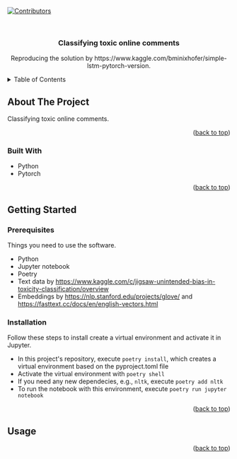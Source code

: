 <div id="top"></div>

[![Contributors][contributors-shield]][contributors-url]

<!-- Buttons
[![Forks][forks-shield]][forks-url]
[![Stargazers][stars-shield]][stars-url]
[![Issues][issues-shield]][issues-url]
[![MIT License][license-shield]][license-url]
[![LinkedIn][linkedin-shield]][linkedin-url]
-->



<!-- PROJECT LOGO -->
<br />
<div align="center">
<h3 align="center">Classifying toxic online comments</h3>

  <p align="center">
    Reproducing the solution by https://www.kaggle.com/bminixhofer/simple-lstm-pytorch-version.
    <br />
  </p>
</div>



<!-- TABLE OF CONTENTS -->
<details>
  <summary>Table of Contents</summary>
  <ol>
    <li>
      <a href="#about-the-project">About The Project</a>
      <ul>
        <li><a href="#built-with">Built With</a></li>
      </ul>
    </li>
    <li>
      <a href="#getting-started">Getting Started</a>
      <ul>
        <li><a href="#prerequisites">Prerequisites</a></li>
        <li><a href="#installation">Installation</a></li>
      </ul>
    </li>
    <li><a href="#usage">Usage</a></li>
    <li><a href="#roadmap">Roadmap</a></li>
    <li><a href="#contributing">Contributing</a></li>
    <li><a href="#license">License</a></li>
    <li><a href="#contact">Contact</a></li>
    <li><a href="#acknowledgments">Acknowledgments</a></li>
  </ol>
</details>



<!-- ABOUT THE PROJECT -->
## About The Project

Classifying toxic online comments.

<p align="right">(<a href="#top">back to top</a>)</p>



### Built With

* Python
* Pytorch

<p align="right">(<a href="#top">back to top</a>)</p>



<!-- GETTING STARTED -->
## Getting Started


### Prerequisites

Things you need to use the software.
* Python
* Jupyter notebook
* Poetry
* Text data by https://www.kaggle.com/c/jigsaw-unintended-bias-in-toxicity-classification/overview
* Embeddings by https://nlp.stanford.edu/projects/glove/ and https://fasttext.cc/docs/en/english-vectors.html

### Installation

Follow these steps to install create a virtual environment and activate it in Jupyter.
* In this project's repository, execute ``poetry install``, which creates a virtual environment based on the pyproject.toml file
* Activate the virtual environment with ``poetry shell``
* If you need any new dependecies, e.g., ``nltk``, execute `poetry add nltk`
* To run the notebook with this environment, execute ``poetry run jupyter notebook``

<p align="right">(<a href="#top">back to top</a>)</p>



<!-- USAGE EXAMPLES -->
## Usage


<p align="right">(<a href="#top">back to top</a>)</p>



<!-- ROADMAP
## Roadmap

- [] Feature 1
- [] Feature 2
- [] Feature 3
    - [] Nested Feature

See the [open issues](https://github.com/KonstantinaLazaridou/toxic-comments-bias-kaggle/issues) for a full list of proposed features (and known issues).

<p align="right">(<a href="#top">back to top</a>)</p>
 -->


<!-- ACKNOWLEDGMENTS
## Acknowledgments

* []()
* []()
* []()

 -->



<!-- MARKDOWN LINKS & IMAGES -->
<!-- https://www.markdownguide.org/basic-syntax/#reference-style-links -->
[contributors-shield]: https://img.shields.io/github/contributors/KonstantinaLazaridou/toxic-comments-bias-kaggle.svg?style=for-the-badge
[contributors-url]: https://github.com/KonstantinaLazaridou/toxic-comments-bias-kaggle/graphs/contributors
[forks-shield]: https://img.shields.io/github/forks/github_username/repo_name.svg?style=for-the-badge
[forks-url]: https://github.com/github_username/repo_name/network/members
[stars-shield]: https://img.shields.io/github/stars/github_username/repo_name.svg?style=for-the-badge
[stars-url]: https://github.com/github_username/repo_name/stargazers
[issues-shield]: https://img.shields.io/github/issues/github_username/repo_name.svg?style=for-the-badge
[issues-url]: https://github.com/github_username/repo_name/issues
[license-shield]: https://img.shields.io/github/license/github_username/repo_name.svg?style=for-the-badge
[license-url]: https://github.com/github_username/repo_name/blob/master/LICENSE.txt
[linkedin-shield]: https://img.shields.io/badge/-LinkedIn-black.svg?style=for-the-badge&logo=linkedin&colorB=555
[linkedin-url]: https://linkedin.com/in/linkedin_username
[product-screenshot]: images/screenshot.png
